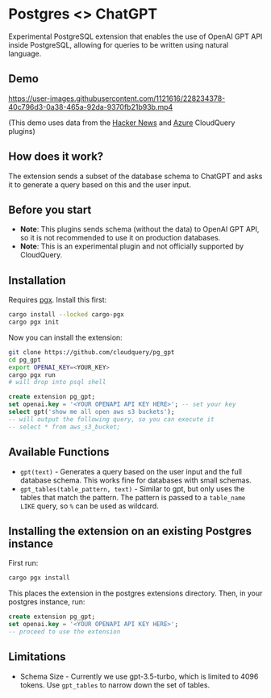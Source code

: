 # Postgres <> ChatGPT

Experimental PostgreSQL extension that enables the use of OpenAI GPT API inside PostgreSQL, allowing for queries to be written using natural language.

## Demo

https://user-images.githubusercontent.com/1121616/228234378-40c796d3-0a38-465a-92da-9370fb21b93b.mp4

(This demo uses data from the [Hacker News](https://www.cloudquery.io/integrations/hackernews/postgresql) and [Azure](https://www.cloudquery.io/integrations/azure/postgresql) CloudQuery plugins)

## How does it work?

The extension sends a subset of the database schema to ChatGPT and asks it to generate a query based on this and the user input.

## Before you start

- **Note**: This plugins sends schema (without the data) to OpenAI GPT API, so it is not recommended to use it on production databases.
- **Note**: This is an experimental plugin and not officially supported by CloudQuery.

## Installation

Requires [pgx](https://github.com/tcdi/pgx). Install this first:

```bash
cargo install --locked cargo-pgx
cargo pgx init
```

Now you can install the extension:

```bash
git clone https://github.com/cloudquery/pg_gpt
cd pg_gpt
export OPENAI_KEY=<YOUR_KEY>
cargo pgx run
# will drop into psql shell
```

```sql
create extension pg_gpt;
set openai.key = '<YOUR OPENAPI API KEY HERE>'; -- set your key
select gpt('show me all open aws s3 buckets');
-- will output the following query, so you can execute it
-- select * from aws_s3_bucket;
```

## Available Functions

- `gpt(text)` - Generates a query based on the user input and the full database schema. This works fine for databases with small schemas.
- `gpt_tables(table_pattern, text)` - Similar to gpt, but only uses the tables that match the pattern. The pattern is passed to a `table_name LIKE` query, so `%` can be used as wildcard.

## Installing the extension on an existing Postgres instance

First run:

```bash
cargo pgx install
```

This places the extension in the postgres extensions directory. Then, in your postgres instance, run:

```sql
create extension pg_gpt;
set openai.key = '<YOUR OPENAPI API KEY HERE>';
-- proceed to use the extension
```

## Limitations

* Schema Size - Currently we use gpt-3.5-turbo, which is limited to 4096 tokens. Use `gpt_tables` to narrow down the set of tables.
